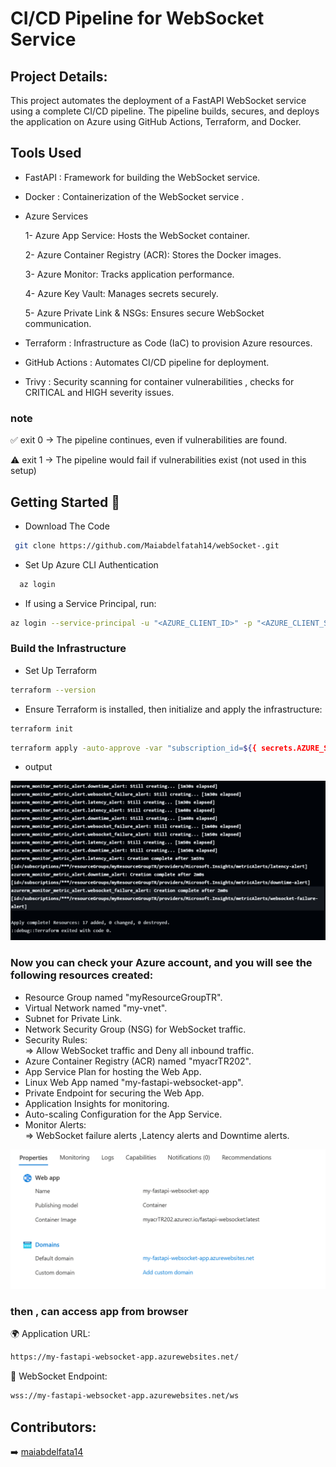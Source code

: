 
# CI/CD Pipeline for WebSocket Service




## Project Details:
 
 This project automates the deployment of a FastAPI WebSocket service using a complete CI/CD pipeline. The pipeline builds, secures, and deploys the application on Azure using GitHub Actions, Terraform, and Docker. 




## Tools Used

- FastAPI : Framework for building the WebSocket service.

-  Docker : Containerization of the WebSocket service .

- Azure Services 

   1- Azure App Service: Hosts the WebSocket container.

  2- Azure Container Registry (ACR): Stores the Docker images.

  3- Azure Monitor: Tracks application performance.

  4-  Azure Key Vault: Manages secrets securely.
    
  5- Azure Private Link & NSGs: Ensures secure WebSocket communication.

- Terraform : Infrastructure as Code (IaC) to provision Azure resources.

-  GitHub Actions : Automates CI/CD pipeline for deployment.

- Trivy : Security scanning for container vulnerabilities , checks for CRITICAL and HIGH severity issues.
### note 
✅ exit 0 → The pipeline continues, even if vulnerabilities are found.

⚠️ exit 1 → The pipeline would fail if vulnerabilities exist (not used in this setup)
## Getting Started 🚀

- Download The Code

```bash
 git clone https://github.com/Maiabdelfatah14/webSocket-.git
```
- Set Up Azure CLI Authentication
```bash
  az login
  ```
- If using a Service Principal, run:
```bash
az login --service-principal -u "<AZURE_CLIENT_ID>" -p "<AZURE_CLIENT_SECRET>" --tenant "<AZURE_TENANT_ID>"
 ```

 ### Build the Infrastructure
 - Set Up Terraform
 ```bash
 terraform --version
```
- Ensure Terraform is installed, then initialize and apply the infrastructure:
```bash
terraform init
```
```bash
terraform apply -auto-approve -var "subscription_id=${{ secrets.AZURE_SUBSCRIPTION_ID }}"
```
- output 

![1.png](https://github.com/Maiabdelfatah14/fastapi-websocket-app/blob/main/ScreenShots/1.png?raw=true)

### Now you can check your Azure account, and you will see the following resources created:

- Resource Group named "myResourceGroupTR".
- Virtual Network named "my-vnet".
- Subnet for Private Link.
- Network Security Group (NSG) for WebSocket traffic.
- Security Rules:   
   => Allow WebSocket traffic and Deny all inbound traffic.
- Azure Container Registry (ACR) named "myacrTR202".
- App Service Plan for hosting the Web App.
- Linux Web App named "my-fastapi-websocket-app".
- Private Endpoint for securing the Web App.
- Application Insights for monitoring.
- Auto-scaling Configuration for the App Service.
- Monitor Alerts:     
   => WebSocket failure alerts ,Latency alerts and Downtime alerts.


![2.png](https://github.com/Maiabdelfatah14/fastapi-websocket-app/blob/main/ScreenShots/2-.png?raw=true)


### then , can access app from browser

🌍 Application URL:
```bash
https://my-fastapi-websocket-app.azurewebsites.net/
 ```
📌 WebSocket Endpoint:
```bash
wss://my-fastapi-websocket-app.azurewebsites.net/ws
 ```



## Contributors:
 
➡️ [ maiabdelfata14](https://github.com/Maiabdelfatah14)
